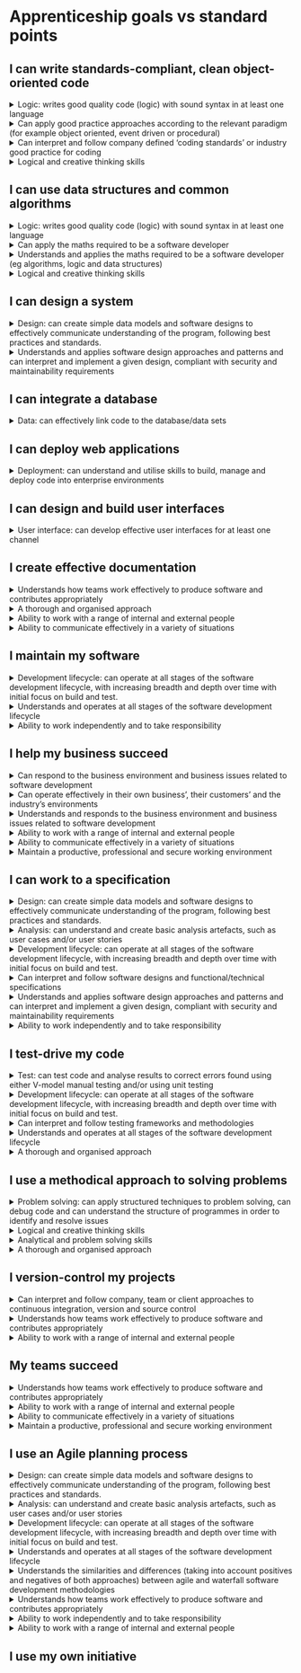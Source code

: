 # Apprenticeship goals vs standard points

## I can write standards-compliant, clean object-oriented code
<details><summary>Logic: writes good quality code (logic) with sound syntax in at least one language</summary>
  <p>Apprentices can write code to achieve the desired functionality and which is easy to read and understand, with good naming, indentation and commenting, and applying the fundamentals of good coding:</p>
  <ul>
    <li>Development paradigms (where this is object oriented programming this must include inheritance, abstractions, encapsulation, polymorphism)</li>
    <li>Software programming languages</li>
    <li>Software development tools (IDEs)</li>
    <li>Writing programs and methods</li>
    <li>Language-specific idioms</li>
    <li>Logic and flow-of-control</li>
    <li>Elements of programming – variables, assignment statements, data types, conditionals, loops, arrays, and input/output.</li>
    <li>Functions - modular programming dividing a program into components that can be independently debugged, maintained, and reused writing at least two reusable functions</li>
    <li>Algorithms and data structures - classical algorithms for sorting and searching, and fundamental data structures.</li>
  </ul>
</details>
<details><summary>Can apply good practice approaches according to the relevant paradigm (for example object oriented, event driven or procedural)</summary>
  <ul>
    <li>Can identify and follow standards and good practice that can improve programming efficiency, style and quality, including programming standards, both organisational and external generic best practices including readability, reusability, maintainability</li>
    <li>Can follow best practice approaches of different paradigms and languages</li>
  </ul>
</details>
</details>
<details><summary>Can interpret and follow company defined ‘coding standards’ or industry good practice for coding</summary>
  <ul>
    <li>Can adapt to the employers domain and context for software development and interpret and follow the software development approach being implemented</li>
    <li>Can read software designs and functional/technical specifications, especially those based upon the employer domain and context</li>
    <li>Can identify, interpret and follow ‘coding standards’</li>
    <li>Can identify, interpret and follow best practice coding approaches for specific paradigms and languages</li>
    <li>Can identify, interpret and follow company, team or client approaches to continuous integration, version and source control</li>
  </ul>
</details>
<details><summary>Logical and creative thinking skills</summary>
  <p>a. Logical thinking:</p>
  <ul>
    <li>Understanding initial premise(s) and preconditions</li>
    <li>Analysing situations from known facts</li>
    <li>Recognising the conclusion to be reached</li>
    <li>Proceeding by rational steps</li>
    <li>Evaluating information, judging its relevance and value</li>
    <li>Supporting conclusions, using reasoned arguments and evidence</li>
  </ul>
  <p>a. Creative thinking:</p>
  <ul>
    <li>Looking at situations from a fresh perspective</li>
    <li>Exploring ideas and possibilities</li>
    <li>Making connections between different aspects</li>
    <li>Questioning assumptions</li>
    <li>Generating solutions that may be imaginative or unconventional</li>
    <li>Devising new approaches</li>
    <li>Adapting ideas and approaches as conditions or circumstances change</li>
  </ul>
</details>

## I can use data structures and common algorithms
<details><summary>Logic: writes good quality code (logic) with sound syntax in at least one language</summary>
  <p>Apprentices can write code to achieve the desired functionality and which is easy to read and understand, with good naming, indentation and commenting, and applying the fundamentals of good coding:</p>
  <ul>
    <li>Development paradigms (where this is object oriented programming this must include inheritance, abstractions, encapsulation, polymorphism)</li>
    <li>Software programming languages</li>
    <li>Software development tools (IDEs)</li>
    <li>Writing programs and methods</li>
    <li>Language-specific idioms</li>
    <li>Logic and flow-of-control</li>
    <li>Elements of programming – variables, assignment statements, data types, conditionals, loops, arrays, and input/output.</li>
    <li>Functions - modular programming dividing a program into components that can be independently debugged, maintained, and reused writing at least two reusable functions</li>
    <li>Algorithms and data structures - classical algorithms for sorting and searching, and fundamental data structures.</li>
  </ul>
</details>
<details><summary>Can apply the maths required to be a software developer</summary>
  <ul>
    <li>Algorithms</li>
    <li>Logic</li>
    <li>Data structures</li>
  </ul>
</details>
<details><summary>Understands and applies the maths required to be a software developer (eg algorithms, logic and data structures)</summary>
  <ul>
    <li>Understanding of basic algorithmic processing to define the problem and/or solution</li>
    <li>Elements of programming logic - variables; assignment statements; data types; conditionals; loops; arrays; and input/output</li>
    <li>Knowledge of at least two data structures – such as Arrays or Collection Classes</li>
  </ul>
</details>
<details><summary>Logical and creative thinking skills</summary>
  <p>a. Logical thinking:</p>
  <ul>
    <li>Understanding initial premise(s) and preconditions</li>
    <li>Analysing situations from known facts</li>
    <li>Recognising the conclusion to be reached</li>
    <li>Proceeding by rational steps</li>
    <li>Evaluating information, judging its relevance and value</li>
    <li>Supporting conclusions, using reasoned arguments and evidence</li>
  </ul>
  <p>a. Creative thinking:</p>
  <ul>
    <li>Looking at situations from a fresh perspective</li>
    <li>Exploring ideas and possibilities</li>
    <li>Making connections between different aspects</li>
    <li>Questioning assumptions</li>
    <li>Generating solutions that may be imaginative or unconventional</li>
    <li>Devising new approaches</li>
    <li>Adapting ideas and approaches as conditions or circumstances change</li>
  </ul>
</details>

## I can design a system

<details><summary>Design: can create simple data models and software designs to effectively communicate understanding of the program, following best practices and standards.</summary>
  <ul>
    <li>Can take a high level design and can interpret and convert the design in to simple data models and/or programme modules to communicate it to others</li>
    <li>Can apply a software design methodologies (e.g., structured or object-oriented)</li>
    <li>Can use standard design notation such as UML</li>
    <li>Can apply data modelling</li>
    <li>Can apply reconcile design against analysis models</li>
    <li>Can design software solutions to meet requirements</li>
  </ul>
</details>
<details><summary>Understands and applies software design approaches and patterns and can interpret and implement a given design, compliant with security and maintainability requirements</summary>
  <ul>
    <li>Software design approaches</li>
    <li>Software patterns</li>
    <li>Documenting software designs</li>
    <li>Secure development</li>
    <li>Designing for software maintainability and re-use</li>
  </ul>
</details>

## I can integrate a database
<details><summary>Data: can effectively link code to the database/data sets</summary>
  <ul>
    <li>Can link to a range of database types and embed data queries within their code</li>
    <li>Can make a connection to a database</li>
    <li>Can execute CRUD statements on the database</li>
    <li>Can use one-off queries and stored procedures</li>
    <li>Can transform returned data in to format the application requires</li>
  </ul>
</details>

## I can deploy web applications
<details><summary>Deployment: can understand and utilise skills to build, manage and deploy code into enterprise environments</summary>
  <p> </p>
  <ul>
    <li>Can package and build completed programmes as appropriate to the resources available for deployment and for migration to different environments, including:
      <ul>
        <li>Developing appropriate user documentation</li>
        <li>Planning for user training</li>
        <li>Data migration</li>
      </ul></li>
  </ul>
</details>

## I can design and build user interfaces
<details><summary>User interface: can develop effective user interfaces for at least one channel</summary>
  <ul>
    <li>Apprentices can apply the fundamental concepts of human-computer interaction or user experience design, the development practices leading to a high-quality user interface, and the programming techniques required to construct a graphical user interface.</li>
    <li>Can interact with screen or UI designers to ensure the logic layer integrates with the user interface</li>
    <li>Can develop user interface coding and implementation - techniques for building user interfaces – for at least one channel</li>
    <li>Can interact with testers to optimise the user interface</li>
  </ul>
</details>

## I create effective documentation
<details><summary>Understands how teams work effectively to produce software and contributes appropriately</summary>
  <ul>
    <li>What are the roles that need to be undertaken</li>
    <li>How are these roles distributed across a team</li>
    <li>What team-working aspects are needed to ensure effective delivery of projects</li>
  </ul>
</details>
<details><summary>A thorough and organised approach</summary>
  <ul>
    <li>Can be thorough and organised</li>
  </ul>
</details>
<details><summary>Ability to work with a range of internal and external people</summary>
  <ul>
    <li>Can work with a range of internal and external people</li>
  </ul>
</details>
<details><summary>Ability to communicate effectively in a variety of situations</summary>
  <ul>
    <li>Can communicate effectively in a variety of situations</li>
  </ul>
</details>

## I maintain my software
<details><summary>Development lifecycle: can operate at all stages of the software development lifecycle, with increasing breadth and depth over time with initial focus on build and test.</summary>
  <ul>
    <li>Can operate as software developers showing a good understanding of the other phases of the software development lifecycle and the deliverables that are produced at each stage and as relevant to the development methodology (waterfall, agile, test led etc)</li>
    <li>Can operate in the support and maintenance phases</li>
    <li>Can advise third line support for relevant applications</li>
    <li>Can fix bugs and deal with change requests</li>
  </ul>
</details>
<details><summary>Understands and operates at all stages of the software development lifecycle</summary>
  <ul>
    <li>What is the software development lifecycle (SDLC)</li>
    <li>What are the seven generic stages and their high-level deliverables from each stage</li>
    <li>What are the main activities in each stage</li>
  </ul>
</details>
<details><summary>Ability to work independently and to take responsibility</summary>
  <ul>
    <li>Can work independently and take responsibility</li>
  </ul>
</details>

## I help my business succeed
<details><summary>Can respond to the business environment and business issues related to software development</summary>
  <ul>
    <li>Can apply the following considerations when working on projects:
      <ul>
        <li>Business context</li>
        <li>Business drivers (efficiency gains, increased functionality and improved quality of outputs)</li>
      </ul>
    </li>
  </ul>
</details>
<details><summary>Can operate effectively in their own business’, their customers’ and the industry’s environments</summary>
  <ul>
    <li>Can demonstrate working within operational requirements such as health and safety, budgets, brands and normal business protocols</li>
  </ul>
</details>
<details><summary>Understands and responds to the business environment and business issues related to software development</summary>
  <ul>
    <li>Can understand and respond to the business environment and business issues related to software development</li>
  </ul>
</details>
<details><summary>Ability to work with a range of internal and external people</summary>
  <ul>
    <li>Can work with a range of internal and external people</li>
  </ul>
</details>
<details><summary>Ability to communicate effectively in a variety of situations</summary>
  <ul>
    <li>Can communicate effectively in a variety of situations</li>
  </ul>
</details>
<details><summary>Maintain a productive, professional and secure working environment</summary>
  <ul>
    <li>Can maintain a productive, professional and secure working environment</li>
  </ul>
</details>

## I can work to a specification
<details><summary>Design: can create simple data models and software designs to effectively communicate understanding of the program, following best practices and standards.</summary>
  <ul>
    <li>Can take a high level design and can interpret and convert the design in to simple data models and/or programme modules to communicate it to others</li>
    <li>Can apply a software design methodologies (e.g., structured or object-oriented)</li>
    <li>Can use standard design notation such as UML</li>
    <li>Can apply data modelling</li>
    <li>Can apply reconcile design against analysis models</li>
    <li>Can design software solutions to meet requirements</li>
  </ul>
</details>
<details><summary>Analysis: can understand and create basic analysis artefacts, such as user cases and/or user stories</summary>
  <ul>
    <li>Can take a variety of data and business requirements and convert them in to basic analysis artefacts to understand and can clarify the intended use of the proposed software</li>
    <li>Can identify and represent required functionality (e.g. use cases)</li>
    <li>Can identify and represent activity workflow (e.g. activity diagrams)</li>
  </ul>
</details>
<details><summary>Development lifecycle: can operate at all stages of the software development lifecycle, with increasing breadth and depth over time with initial focus on build and test.</summary>
  <ul>
    <li>Can operate as software developers showing a good understanding of the other phases of the software development lifecycle and the deliverables that are produced at each stage and as relevant to the development methodology (waterfall, agile, test led etc)</li>
    <li>Can operate in the support and maintenance phases</li>
    <li>Can advise third line support for relevant applications</li>
    <li>Can fix bugs and deal with change requests</li>
  </ul>
</details>
<details><summary>Can interpret and follow software designs and functional/technical specifications</summary>
  <ul>
    <li>Can adapt to the employers domain and context for software development and interpret and follow the software development approach being implemented</li>
    <li>Can read software designs and functional/technical specifications, especially those based upon the employer domain and context</li>
    <li>Can identify, interpret and follow ‘coding standards’</li>
    <li>Can identify, interpret and follow best practice coding approaches for specific paradigms and languages</li>
    <li>Can identify, interpret and follow company, team or client approaches to continuous integration, version and source control</li>
  </ul>
</details>
<details><summary>Understands and applies software design approaches and patterns and can interpret and implement a given design, compliant with security and maintainability requirements</summary>
  <ul>
    <li>Software design approaches</li>
    <li>Software patterns</li>
    <li>Documenting software designs</li>
    <li>Secure development</li>
    <li>Designing for software maintainability and re-use</li>
  </ul>
</details>
<details><summary>Ability to work independently and to take responsibility</summary>
  <ul>
    <li>Can work independently and take responsibility</li>
  </ul>
</details>

## I test-drive my code
<details><summary>Test: can test code and analyse results to correct errors found using either V-model manual testing and/or using unit testing</summary>
  <ul>
    <li>Can test and analyse their code to identify errors as soon as possible in the coding process and on an interactive basis</li>
    <li>Can apply test and debugging strategies</li>
    <li>Can design and develop manual or unit tests</li>
    <li>Can test code segment functionality against requirements</li>
    <li>Can assess test results against expected results and acceptance criteria</li>
  </ul>
</details>
<details><summary>Development lifecycle: can operate at all stages of the software development lifecycle, with increasing breadth and depth over time with initial focus on build and test.</summary>
  <ul>
    <li>Can operate as software developers showing a good understanding of the other phases of the software development lifecycle and the deliverables that are produced at each stage and as relevant to the development methodology (waterfall, agile, test led etc)</li>
    <li>Can operate in the support and maintenance phases</li>
    <li>Can advise third line support for relevant applications</li>
    <li>Can fix bugs and deal with change requests</li>
  </ul>
</details>
<details><summary>Can interpret and follow testing frameworks and methodologies</summary>
  <ul>
    <li>Can adapt to the employers domain and context for software development and interpret and follow the software development approach being implemented</li>
    <li>Can read software designs and functional/technical specifications, especially those based upon the employer domain and context</li>
    <li>Can identify, interpret and follow ‘coding standards’</li>
    <li>Can identify, interpret and follow best practice coding approaches for specific paradigms and languages</li>
    <li>Can identify, interpret and follow company, team or client approaches to continuous integration, version and source control</li>
  </ul>
</details>
<details><summary>Understands and operates at all stages of the software development lifecycle</summary>
  <ul>
    <li>What is the software development lifecycle (SDLC)</li>
    <li>What are the seven generic stages and their high-level deliverables from each stage</li>
    <li>What are the main activities in each stage</li>
  </ul>
</details>
<details><summary>A thorough and organised approach</summary>
  <ul>
    <li>Can be thorough and organised</li>
  </ul>
</details>

## I use a methodical approach to solving problems
<details><summary>Problem solving: can apply structured techniques to problem solving, can debug code and can understand the structure of programmes in order to identify and resolve issues</summary>
  <ul>
    <li>Can use a minimum of two problem solving tools and techniques to identify and resolve programming issues</li>
    <li>Can apply structured problem solving methods</li>
    <li>Can apply problem-solving techniques to programming activities</li>
  </ul>
</details>
<details><summary>Logical and creative thinking skills</summary>
  <p>a. Logical thinking:</p>
  <ul>
    <li>Understanding initial premise(s) and preconditions</li>
    <li>Analysing situations from known facts</li>
    <li>Recognising the conclusion to be reached</li>
    <li>Proceeding by rational steps</li>
    <li>Evaluating information, judging its relevance and value</li>
    <li>Supporting conclusions, using reasoned arguments and evidence</li>
  </ul>
  <p>a. Creative thinking:</p>
  <ul>
    <li>Looking at situations from a fresh perspective</li>
    <li>Exploring ideas and possibilities</li>
    <li>Making connections between different aspects</li>
    <li>Questioning assumptions</li>
    <li>Generating solutions that may be imaginative or unconventional</li>
    <li>Devising new approaches</li>
    <li>Adapting ideas and approaches as conditions or circumstances change</li>
  </ul>
</details>
<details><summary>Analytical and problem solving skills</summary>
  <ul>
    <li>Analysing situations</li>
    <li>Defining goals</li>
    <li>Developing solutions</li>
    <li>Prioritising actions</li>
    <li>Dealing with unexpected occurrences</li>
  </ul>
</details><details><summary>A thorough and organised approach</summary>
  <ul>
    <li>Can be thorough and organised</li>
  </ul>
</details>

## I version-control my projects
</details><details><summary>Can interpret and follow company, team or client approaches to continuous integration, version and source control</summary>
  <ul>
    <li>Can adapt to the employers domain and context for software development and interpret and follow the software development approach being implemented</li>
    <li>Can read software designs and functional/technical specifications, especially those based upon the employer domain and context</li>
    <li>Can identify, interpret and follow ‘coding standards’</li>
    <li>Can identify, interpret and follow best practice coding approaches for specific paradigms and languages</li>
    <li>Can identify, interpret and follow company, team or client approaches to continuous integration, version and source control</li>
  </ul>
</details>
<details><summary>Understands how teams work effectively to produce software and contributes appropriately</summary>
  <ul>
    <li>What are the roles that need to be undertaken</li>
    <li>How are these roles distributed across a team</li>
    <li>What team-working aspects are needed to ensure effective delivery of projects</li>
  </ul>
</details>
<details><summary>Ability to work with a range of internal and external people</summary>
  <ul>
    <li>Can work with a range of internal and external people</li>
  </ul>
</details>

## My teams succeed
<details><summary>Understands how teams work effectively to produce software and contributes appropriately</summary>
  <ul>
    <li>What are the roles that need to be undertaken</li>
    <li>How are these roles distributed across a team</li>
    <li>What team-working aspects are needed to ensure effective delivery of projects</li>
  </ul>
</details>
<details><summary>Ability to work with a range of internal and external people</summary>
  <ul>
    <li>Can work with a range of internal and external people</li>
  </ul>
</details>
<details><summary>Ability to communicate effectively in a variety of situations</summary>
  <ul>
    <li>Can communicate effectively in a variety of situations</li>
  </ul>
</details>
<details><summary>Maintain a productive, professional and secure working environment</summary>
  <ul>
    <li>Can maintain a productive, professional and secure working environment</li>
  </ul>
</details>

## I use an Agile planning process
<details><summary>Design: can create simple data models and software designs to effectively communicate understanding of the program, following best practices and standards.</summary>
  <ul>
    <li>Can take a high level design and can interpret and convert the design in to simple data models and/or programme modules to communicate it to others</li>
    <li>Can apply a software design methodologies (e.g., structured or object-oriented)</li>
    <li>Can use standard design notation such as UML</li>
    <li>Can apply data modelling</li>
    <li>Can apply reconcile design against analysis models</li>
    <li>Can design software solutions to meet requirements</li>
  </ul>
</details>
<details><summary>Analysis: can understand and create basic analysis artefacts, such as user cases and/or user stories</summary>
  <ul>
    <li>Can take a variety of data and business requirements and convert them in to basic analysis artefacts to understand and can clarify the intended use of the proposed software</li>
    <li>Can identify and represent required functionality (e.g. use cases)</li>
    <li>Can identify and represent activity workflow (e.g. activity diagrams)</li>
  </ul>
</details>
<details><summary>Development lifecycle: can operate at all stages of the software development lifecycle, with increasing breadth and depth over time with initial focus on build and test.</summary>
  <ul>
    <li>Can operate as software developers showing a good understanding of the other phases of the software development lifecycle and the deliverables that are produced at each stage and as relevant to the development methodology (waterfall, agile, test led etc)</li>
    <li>Can operate in the support and maintenance phases</li>
    <li>Can advise third line support for relevant applications</li>
    <li>Can fix bugs and deal with change requests</li>
  </ul>
</details>
<details><summary>Understands and operates at all stages of the software development lifecycle</summary>
  <ul>
    <li>What is the software development lifecycle (SDLC)</li>
    <li>What are the seven generic stages and their high-level deliverables from each stage</li>
    <li>What are the main activities in each stage</li>
  </ul>
</details>
<details><summary>Understands the similarities and differences (taking into account positives and negatives of both approaches) between agile and waterfall software development methodologies</summary>
  <ul>
    <li>What is the agile development method</li>
    <li>What is the waterfall development method</li>
    <li>What are the strengths and weaknesses of both approaches</li>
  </ul>
</details>
<details><summary>Understands how teams work effectively to produce software and contributes appropriately</summary>
  <ul>
    <li>What are the roles that need to be undertaken</li>
    <li>How are these roles distributed across a team</li>
    <li>What team-working aspects are needed to ensure effective delivery of projects</li>
  </ul>
</details>
<details><summary>Ability to work independently and to take responsibility</summary>
  <ul>
    <li>Can work independently and take responsibility</li>
  </ul>
</details>
<details><summary>Ability to work with a range of internal and external people</summary>
  <ul>
    <li>Can work with a range of internal and external people</li>
  </ul>
</details>

## I use my own initiative
